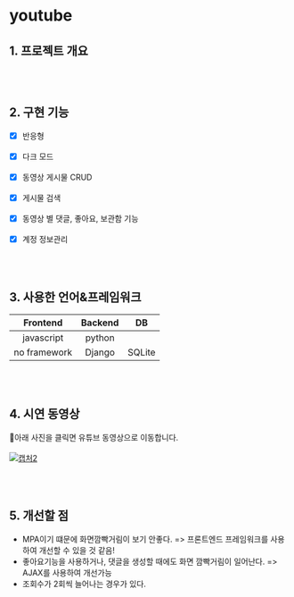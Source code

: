 # youtube



## 1. 프로젝트 개요
<br>
<br>

## 2. 구현 기능
- [x] 반응형<br><br>
- [x] 다크 모드<br><br>
- [x] 동영상 게시물 CRUD<br><br>
- [x] 게시물 검색<br><br>
- [x] 동영상 별 댓글, 좋아요, 보관함 기능<br><br>
- [x] 계정 정보관리<br>
<br>
<br>

## 3. 사용한 언어&프레임워크
|Frontend|Backend|DB|
|:--:|:-:|:--:|
|javascript|python||
|no framework|Django|SQLite|

<br>
<br>

## 4. 시연 동영상
🧐아래 사진을 클릭면 유튜브 동영상으로 이동합니다.<br><br>
[![캡처2](https://user-images.githubusercontent.com/58840682/107349380-8085d980-6b0b-11eb-877c-9a3488b8660f.PNG)](https://www.youtube.com/watch?v=slHIeCxyuPU) 

<br>
<br>

## 5. 개선할 점
- MPA이기 떄문에 화면깜빡거림이 보기 안좋다. => 프론트엔드 프레임워크를 사용하여 개선할 수 있을 것 같음!
- 좋아요기능을 사용하거나, 댓글을 생성할 때에도 화면 깜빡거림이 일어난다. => AJAX를 사용하여 개선가능
- 조회수가 2회씩 늘어나는 경우가 있다.

